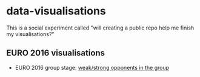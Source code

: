 # data-visualisations
This is a social experiment called "will creating a public repo help me finish my visualisations?"


## EURO 2016 visualisations
- EURO 2016 group stage: [weak/strong opponents in the group](https://djamshed.github.io/data-visualisations/euro2016/group-stage.html)

